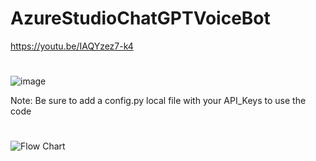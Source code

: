 # AzureStudioChatGPTVoiceBot

https://youtu.be/IAQYzez7-k4
#
![image](https://github.com/jjmlovesgit/AzureStudioChatGPTVoiceBot/assets/47751509/ff4548f8-bf68-41d3-8def-403c1cde1c49)


Note:  Be sure to add a config.py local file with your API_Keys to use the code
# 
![Flow Chart](https://github.com/jjmlovesgit/AzureStudioChatGPTVoiceBot/assets/47751509/a6ccd132-928b-4ebd-864b-557493ce2ee2)
